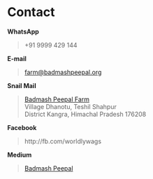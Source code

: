 <!--
Title: Contact us
Scripts:
- //static.medium.com/embed.js
Javascript:
  (function(d, s, id) {
	var js, fjs = d.getElementsByTagName(s)[0];
    if (d.getElementById(id)) return;
    js = d.createElement(s); js.id = id;
	js.src = "//connect.facebook.net/en_US/sdk.js#xfbml=1&version=v2.5&appId=110794508476";
	fjs.parentNode.insertBefore(js, fjs);
  }(document, 'script', 'facebook-jssdk'));

-->

Contact
==========

**WhatsApp**  
	
> +91 9999 429 144

**E-mail**  

> farm@badmashpeepal.org

**Snail Mail**

> [Badmash Peepal Farm]( ?directions )  
> Village Dhanotu, Teshil Shahpur  
> District Kangra, Himachal Pradesh 176208

**Facebook**

> <div id="fb-root">http://fb.com/worldlywags</div>

**Medium**

> <a class="m-profile" href="https://medium.com/@badmashpeepal">Badmash Peepal</a>